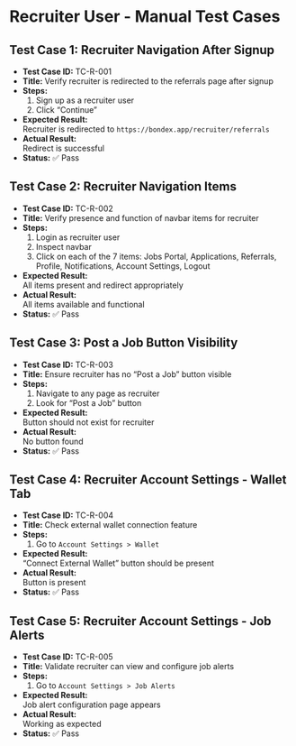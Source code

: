 
# Recruiter User - Manual Test Cases

## Test Case 1: Recruiter Navigation After Signup
- **Test Case ID:** TC-R-001  
- **Title:** Verify recruiter is redirected to the referrals page after signup  
- **Steps:**  
  1. Sign up as a recruiter user  
  2. Click “Continue”  
- **Expected Result:**  
  Recruiter is redirected to `https://bondex.app/recruiter/referrals`  
- **Actual Result:**  
  Redirect is successful  
- **Status:** ✅ Pass  

## Test Case 2: Recruiter Navigation Items
- **Test Case ID:** TC-R-002  
- **Title:** Verify presence and function of navbar items for recruiter  
- **Steps:**  
  1. Login as recruiter user  
  2. Inspect navbar  
  3. Click on each of the 7 items: Jobs Portal, Applications, Referrals, Profile, Notifications, Account Settings, Logout  
- **Expected Result:**  
  All items present and redirect appropriately  
- **Actual Result:**  
  All items available and functional  
- **Status:** ✅ Pass  

## Test Case 3: Post a Job Button Visibility
- **Test Case ID:** TC-R-003  
- **Title:** Ensure recruiter has no “Post a Job” button visible  
- **Steps:**  
  1. Navigate to any page as recruiter  
  2. Look for “Post a Job” button  
- **Expected Result:**  
  Button should not exist for recruiter  
- **Actual Result:**  
  No button found  
- **Status:** ✅ Pass  

## Test Case 4: Recruiter Account Settings - Wallet Tab
- **Test Case ID:** TC-R-004  
- **Title:** Check external wallet connection feature  
- **Steps:**  
  1. Go to `Account Settings > Wallet`  
- **Expected Result:**  
  “Connect External Wallet” button should be present  
- **Actual Result:**  
  Button is present  
- **Status:** ✅ Pass  

## Test Case 5: Recruiter Account Settings - Job Alerts
- **Test Case ID:** TC-R-005  
- **Title:** Validate recruiter can view and configure job alerts  
- **Steps:**  
  1. Go to `Account Settings > Job Alerts`  
- **Expected Result:**  
  Job alert configuration page appears  
- **Actual Result:**  
  Working as expected  
- **Status:** ✅ Pass  
